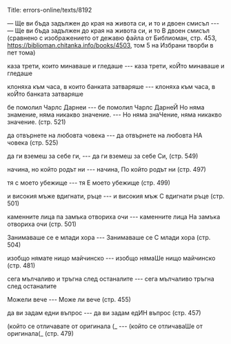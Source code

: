Title: errors-online/texts/8192

— Ще ви бъда задължен до края на живота си, и то и двоен смисъл ---
— Ще ви бъда задължен до края на живота си, и то В двоен смисъл (сравнено с изображението от дежавю файла от Библиоман, стр. 453, https://biblioman.chitanka.info/books/4503, том 5 на Избрани творби в пет тома)

каза трети, които минаваше и гледаше --- каза трети, коЙто минаваше и гледаше

клоняха към часа, в които банката затваряше --- клоняха към часа, в коЙто банката затваряше

бе помолил Чарлс Дарнеи --- бе помолил Чарлс ДарнеЙ
Но няма знамение, няма никакво значение. --- Но няма знаЧение, няма никакво значение. (стр. 521)

да отвърнете на любовта човека --- да отвърнете на любовта НА човека (стр. 525)

да ги вземеш за себе ги, --- да ги вземеш за себе Си, (стр. 549)

начина, но който родът ни --- начина, По който родът ни (стр. 497)

тя с моето убежище --- тя Е моето убежище (стр. 499)

и високия мъже вдигнати, ръце ---  и високия мъж С вдигнати ръце (стр. 501)

каменните лица па замъка отвориха очи --- каменните лица На замъка отвориха очи (стр. 501)

Занимаваше се е млади хора --- Занимаваше се С млади хора (стр. 504)

изобщо нямате нищо майчинско --- изобщо нямаШе нищо майчинско (стр. 481)

сега мълчаливо и тръгна след останалите --- сега мълчаливо тръгна след останалите

Можели вече --- Може ли вече (стр. 455)

да ви задам едни въпрос --- да ви задам едИН въпрос (стр. 457)

(който се отличавате от оригинала (_ --- (който се отличаваШе от оригинала(_ (стр. 479)

